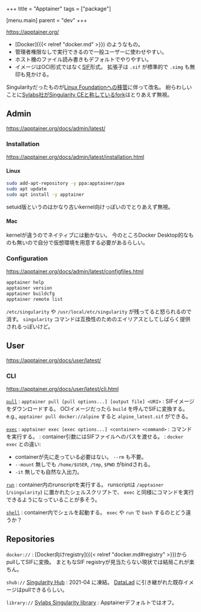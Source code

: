 +++
title = "Apptainer"
tags = ["package"]

[menu.main]
  parent = "dev"
+++

<https://apptainer.org/>

- [Docker]({{< relref "docker.md" >}}) のようなもの。
- 管理者権限なしで実行できるので一般ユーザーに使わせやすい。
- ホスト機のファイル読み書きもデフォルトでやりやすい。
- イメージはOCI形式ではなく[SIF](https://github.com/apptainer/sif)形式。
  拡張子は `.sif` が標準的で `.simg` も無印も見かける。

Singularityだったものが[Linux Foundationへの移管](https://apptainer.org/news/community-announcement-20211130/)に伴って改名。
紛らわしいことに[Sylabs社がSingularity CEと称しているfork](https://github.com/sylabs/singularity)はとりあえず無視。


## Admin

<https://apptainer.org/docs/admin/latest/>


### Installation

<https://apptainer.org/docs/admin/latest/installation.html>

#### Linux

```sh
sudo add-apt-repository -y ppa:apptainer/ppa
sudo apt update
sudo apt install -y apptainer
```

setuid版というのはかなり古いkernel向けっぽいのでとりあえず無視。


#### Mac

kernelが違うのでネイティブには動かない。
今のところDocker Desktop的なものも無いので自分で仮想環境を用意する必要があるらしい。


### Configuration

<https://apptainer.org/docs/admin/latest/configfiles.html>

```sh
apptainer help
apptainer version
apptainer buildcfg
apptainer remote list
```

`/etc/singularity` や `/usr/local/etc/singularity` が残ってると怒られるので消す。
`singularity` コマンドは互換性のためのエイリアスとしてしばらく提供されるっぽいけど。


## User

<https://apptainer.org/docs/user/latest/>

### CLI

<https://apptainer.org/docs/user/latest/cli.html>

[`pull`](https://apptainer.org/docs/user/latest/cli/apptainer_pull.html)
: `apptainer pull [pull options...] [output file] <URI>`
: SIFイメージをダウンロードする。
  OCIイメージだったら `build` を呼んでSIFに変換する。
  e.g., `apptainer pull docker://alpine` すると `alpine_latest.sif` ができる。

[`exec`](https://apptainer.org/docs/user/latest/cli/apptainer_exec.html)
: `apptainer exec [exec options...] <container> <command>`
: コマンドを実行する。
: container引数にはSIFファイルへのパスを渡せる。
: `docker exec` との違い:
  - containerが先に走っている必要はない。 `--rm` も不要。
  - `--mount` 無しでも `/home/$USER`, `/tmp`, `$PWD` がbindされる。
  - `-it` 無しでも自然な入出力。

[`run`](https://apptainer.org/docs/user/latest/cli/apptainer_run.html)
: container内のrunscriptを実行する。
  runscriptは `/apptainer` (`/singularity`) に置かれたシェルスクリプトで、
  `exec` と同様にコマンドを実行できるようになっていることが多そう。

[`shell`](https://apptainer.org/docs/user/latest/cli/apptainer_shell.html)
: container内でシェルを起動する。
  `exec` や `run` で `bash` するのとどう違うか？


## Repositories

`docker://`
: [Docker向けregistry]({{< relref "docker.md#registry" >}})からpullしてSIFに変換。
  まともなSIF registryが見当たらない現状では結局これが楽ちん。

`shub://` [Singularity Hub](https://singularityhub.github.io/singularityhub-docs/)
: 2021-04 に凍結。
  [DataLad](https://datasets.datalad.org/?dir=/shub/)
  に引き継がれた既存イメージはpullできるらしい。

`library://` [Sylabs Singularity library](https://cloud.sylabs.io/library)
: Apptainerデフォルトではオフ。
